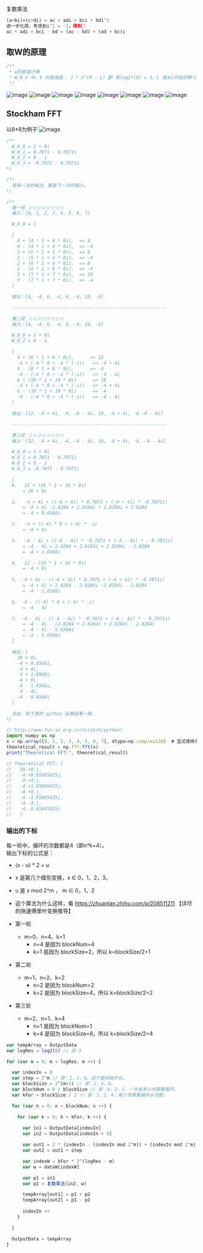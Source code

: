 复数乘法
```javascript
(a+bi)×(c+di) = ac + adi + bci + bdi^2
进一步化简，考虑到i^2 = -1，得到：
ac + adi + bci - bd = (ac - bd) + (ad + bc)i
```
## 取W的原理
```javascript
/**
 * w的取值计算
 * W_N_k 中，k 的取值是： J * 2^(M - L)【M 是log2*(8) = 3、L 是从1开始的第几轮、J 是每块大小中从0开始循环的值】
 */
```
![image](./img/fft-0.png)
![image](./img/fft-1.png)
![image](./img/fft-2.png)
![image](./img/fft-3.png)
![image](./img/fft-4.png)
![image](./img/fft-5.png)
![image](./img/fft-6.png)
![image](./img/fft-7.png)

## Stockham FFT
以8*8为例子
![image](./img/fft-stockham.png)

```javascript
/** 
  W_8_0 = 1 + 0i
  W_8_1 = 0.7071 - 0.7071i
  W_8_2 = 0 - i
  W_8_3 = -0.7071 - 0.7071i
*/

/**
  是每一次的输出，都是下一次的输入。
*/

/**
  第一轮 ☆☆☆☆☆☆☆☆
  输入：[0, 1, 2, 3, 4, 5, 6, 7]

  W_8_0 = 1

  [
    0 + (4 * 1 + 4 * 0i),  => 4
    0 - (4 * 1 + 4 * 0i),  => -4
    1 + (5 * 1 + 5 * 0i),  => 6
    1 - (5 * 1 + 5 * 0i),  => -4
    2 + (6 * 1 + 6 * 0i),  => 8
    2 - (6 * 1 + 6 * 0i),  => -4
    3 + (7 * 1 + 7 * 0i),  => 10
    3 - (7 * 1 + 7 * 0i),  => -4
  ]

  输出：[4, -4, 6, -4, 8, -4, 10, -4]

  ---------------------------------------------------------

  第二轮 ☆☆☆☆☆☆☆☆
  输入：[4, -4, 6, -4, 8, -4, 10, -4]

  W_8_0 = 1 + 0i
  W_8_2 = 0 - i

  [
    4 + (8 * 1 + 8 * 0i),      => 12
    -4 + (-4 * 0 + -4 * (-i))   => -4 + 4i
    4 - (8 * 1 + 8 * 0i),      => -4
    -4 - (-4 * 0 + -4 * (-i))   => -4 - 4i
    6 + (10 * 1 + 10 * 0i)      => 16
    -4 + (-4 * 0 + -4 * (-i))   => -4 + 4i
    6 - (10 * 1 + 10 * 0i)      => -4
    -4 - (-4 * 0 + -4 * (-i))   => -4 - 4i
  ]

  输出：[12, -4 + 4i, -4, -4 - 4i, 16, -4 + 4i, -4 -4 - 4i]

  ---------------------------------------------------------

  第三轮 ☆☆☆☆☆☆☆☆
  输入：[12, -4 + 4i, -4, -4 - 4i, 16, -4 + 4i, -4, -4 - 4i]

  W_8_0 = 1 + 0i
  W_8_1 = 0.7071 - 0.7071i
  W_8_2 = 0 - i
  W_8_3 = -0.7071 - 0.7071i

  [
  0、  12 + (16 * 1 + 16 * 0i)
      = 28 + 0i

  1、  -4 + 4i + ((-4 + 4i) * 0.7071 + (-4 + 4i) * -0.7071i)
      = -4 + 4i -2.8284 + 2.8284i + 2.8284i + 2.8284
      = -4 + 9.6568i

  2、  -4 + ((-4) * 0 + (-4) * -i)
      = -4 + 4i

  3、  -4 - 4i + ((-4 - 4i) * -0.7071 + (-4 - 4i) * - 0.7071i)
      = -4 - 4i + 2.8284 + 2.8284i + 2.8284i - 2.8284
      = -4 + 1.6568i

  4、  12 - (16 * 1 + 16 * 0i)
      = -4 + 0i
      
  5、 -4 + 4i - ((-4 + 4i) * 0.7071 + (-4 + 4i) * -0.7071i)
      = -4 + 4i + 2.8284 - 2.8284i -2.8284i - 2.8284
      = -4 - 1.6568i

  6、 -4 - ((-4) * 0 + (-4) * -i)
      = -4 - 4i

  7、 -4 - 4i - ((-4 - 4i) * -0.7071 + (-4 - 4i) * - 0.7071i)
      = -4 - 4i - (2.8284 + 2.8284i + 2.8284i - 2.8284)
      = -4 - 4i - 5.6568i
      = -4 - 9.6568i
  ]

  输出：[
    28 + 0i,
    -4 + 9.6568i,
    -4 + 4i,
    -4 + 1.6568i,
    -4 + 0i,
    -4 - 1.6568i,
    -4 - 4i,
    -4 - 9.6568i
  ]

  至此，和下面的 python 运算结果一致。
*/
```
```javascript
// http://www.fun-ai.org.cn/scratch/python/
import numpy as np
x = np.array([0, 1, 2, 3, 4, 5, 6, 7], dtype=np.complex128)  # 显式使用复数类型
theoretical_result = np.fft.fft(x)
print("Theoretical FFT:", theoretical_result)

// Theoretical FFT: [
//   28.+0.j, 
//   -4.+9.65685425j,
//   -4.+4.j, 
//   -4.+1.65685425j,
//   -4.+0.j,
//   -4.-1.65685425j,
//   -4.-4.j,
//   -4.-9.65685425j
//   ]
```
### 输出的下标
每一轮中，循环的次数都是4（即n*k=4）。   
输出下标的公式是：
 - (x - u) * 2 + u
 - x 是第几个蝶形变换，x ∈ 0，1，2，3。
 - u 是 x mod 2^m ， m ∈ 0，1，2
 - 这个算法为什么这样，看 https://zhuanlan.zhihu.com/p/208511211 【详尽的快速傅里叶变换推导】

 - 第一轮
   - m=0、n=4、k=1
     - n=4 是因为 blockNum=4
     - k=1 是因为 blockSize=2，所以 k=blockSize/2=1
 
 - 第二轮
   - m=1、n=2、k=2
     - n=2 是因为 blockNum=2
     - k=2 是因为 blockSize=4，所以 k=blockSize/2=2

- 第三轮
   - m=2、n=1、k=4
     - n=1 是因为 blockNum=1
     - k=4 是因为 blockSize=8，所以 k=blockSize/2=4

```javascript
var tempArray = OutputData
var logRes = log2(8) // 即 3

for (var m = 0; m < logRes; m ++) {

  var indexIn = 0
  var step = 2^m // 即：1，2，4。这个是间隔步长。
  var blockSize = 2^(m+1) // 即：2，4，8。
  var blockNum = 8 / blockSize // 即：4，2，1。一共有多少块需要循环。
  var kFor = blockSize / 2 // 即：1，2，4。每个块需要循环从次数。

  for (var n = 0; n < blockNum; n ++) {

    for (var k = 0; k < kFor; k ++) {
      
      var in1 = OutputData[indexIn]
      var in2 = OutputData[indexIn + 4]

      var out1 = 2 * (indexIn - (indexIn mod 2^m)) + (indexIn mod 2^m)
      var out2 = out1 + step

      var indexW = kFor * 2^(logRes - m)
      var w = dataW[indexW]

      var p1 = in1
      var p2 = 复数乘法(in2, w)

      tempArray[out1] = p1 + p2
      tempArray[out2] = p1 - p2
    
      indexIn ++
    }

  }

  OutputData = tempArray
}
```